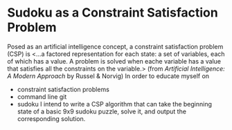 # Sudoku as a Constraint Satisfaction Problem
Posed as an artificial intelligence concept, a constraint satisfaction problem (CSP) is
<...a factored representation for each state: a set of variables, each of which has a value.  A problem is solved when eache variable has a value that satisfies all the constraints on the variable.> (from *Artificial Intelligence: A Modern Approach* by Russel & Norvig)
In order to educate myself on
- constraint satisfaction problems
- command line git
- sudoku
I intend to write a CSP algorithm that can take the beginning state of a basic 9x9 sudoku puzzle, solve it, and output the corresponding solution.
